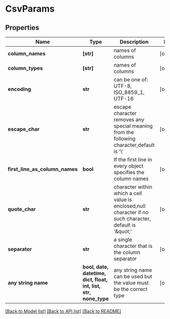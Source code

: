 # CsvParams


## Properties
Name | Type | Description | Notes
------------ | ------------- | ------------- | -------------
**column_names** | **[str]** | names of columns | [optional] 
**column_types** | **[str]** | names of columns | [optional] 
**encoding** | **str** | can be one of: UTF-8, ISO_8859_1, UTF-16 | [optional] 
**escape_char** | **str** | escape character removes any special meaning from the following character,default is &#39;\\&#39; | [optional] 
**first_line_as_column_names** | **bool** | If the first line in every object specifies the column names | [optional] 
**quote_char** | **str** | character within which a cell value is enclosed,null character if no such character, default is &#39;\&quot;&#39; | [optional] 
**separator** | **str** | a single character that is the column separator | [optional] 
**any string name** | **bool, date, datetime, dict, float, int, list, str, none_type** | any string name can be used but the value must be the correct type | [optional]

[[Back to Model list]](../README.md#documentation-for-models) [[Back to API list]](../README.md#documentation-for-api-endpoints) [[Back to README]](../README.md)


